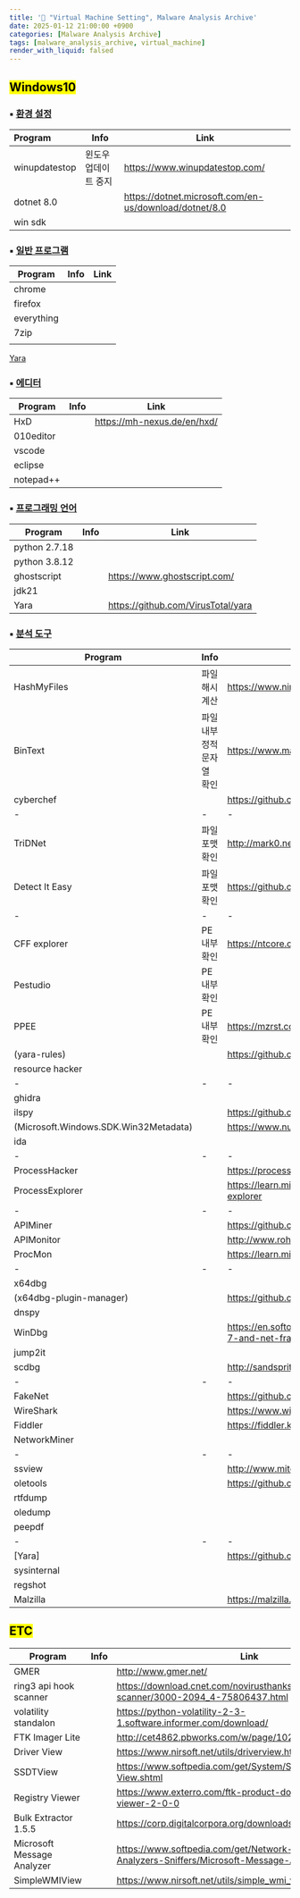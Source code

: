 ```yaml
---
title: '📑 "Virtual Machine Setting", Malware Analysis Archive'
date: 2025-01-12 21:00:00 +0900
categories: [Malware Analysis Archive]
tags: [malware_analysis_archive, virtual_machine]
render_with_liquid: falsed
---
```


## <mark> Windows10</mark> 

### ▪ <u>환경 설정</u>

| Program       | Info                 | Link                                                   |
| :------------ | -------------------- | ------------------------------------------------------ |
| winupdatestop | 윈도우 업데이트 중지 | https://www.winupdatestop.com/                         |
| dotnet 8.0    |                      | https://dotnet.microsoft.com/en-us/download/dotnet/8.0 |
| win sdk       |                      |                                                        |



### ▪ <u>일반 프로그램</u>

| Program    | Info | Link |
| ---------- | ---- | ---- |
| chrome     |      |      |
| firefox    |      |      |
| everything |      |      |
| 7zip       |      |      |
|            |      |      |

[Yara](https://github.com/VirusTotal/yara)



### ▪ <u>에디터</u>

| Program   | Info | Link                        |
| --------- | ---- | --------------------------- |
| HxD       |      | https://mh-nexus.de/en/hxd/ |
| 010editor |      |                             |
| vscode    |      |                             |
| eclipse   |      |                             |
| notepad++ |      |                             |



### ▪ <u>프로그래밍 언어</u>

| Program       | Info | Link                               |
| ------------- | ---- | ---------------------------------- |
| python 2.7.18 |      |                                    |
| python 3.8.12 |      |                                    |
| ghostscript   |      | https://www.ghostscript.com/       |
| jdk21         |      |                                    |
| Yara          |      | https://github.com/VirusTotal/yara |



### ▪ <u>분석 도구</u>

| Program                               | Info                       | Link                                                         |
| ------------------------------------- | -------------------------- | ------------------------------------------------------------ |
| HashMyFiles                           | 파일 해시 계산             | https://www.nirsoft.net/utils/hash_my_files.html#google_vignette |
| BinText                               | 파일 내부 정적 문자열 확인 | https://www.majorgeeks.com/files/details/bintext.html        |
| cyberchef                             |                            | https://github.com/gchq/CyberChef                            |
| -                                     | -                          | -                                                            |
| TriDNet                               | 파일 포맷 확인             | http://mark0.net/soft-tridnet-e.html                         |
| Detect It Easy                        | 파일 포맷 확인             | https://github.com/horsicq/DIE-engine/releases               |
| -                                     | -                          | -                                                            |
| CFF explorer                          | PE 내부 확인               | https://ntcore.com/explorer-suite/                           |
| Pestudio                              | PE 내부 확인               |                                                              |
| PPEE                                  | PE 내부 확인               | https://mzrst.com/                                           |
| (yara-rules)                          |                            | https://github.com/Yara-Rules/rules/                         |
| resource hacker                       |                            |                                                              |
| -                                     | -                          | -                                                            |
| ghidra                                |                            |                                                              |
| ilspy                                 |                            | https://github.com/icsharpcode/ILSpy/releases                |
| (Microsoft.Windows.SDK.Win32Metadata) |                            | https://www.nuget.org/packages/Microsoft.Windows.SDK.Win32Metadata/ |
| ida                                   |                            |                                                              |
| -                                     | -                          | -                                                            |
| ProcessHacker                         |                            | https://processhacker.sourceforge.io/downloads.php           |
| ProcessExplorer                       |                            | https://learn.microsoft.com/ko-kr/sysinternals/downloads/process-explorer |
| -                                     | -                          | -                                                            |
| APIMiner                              |                            | https://github.com/poona/APIMiner                            |
| APIMonitor                            |                            | http://www.rohitab.com/apimonitor                            |
| ProcMon                               |                            | https://learn.microsoft.com/ko-kr/sysinternals/downloads/procmon |
| -                                     | -                          | -                                                            |
| x64dbg                                |                            |                                                              |
| (x64dbg-plugin-manager)               |                            | https://github.com/horsicq/x64dbg-Plugin-Manager             |
| dnspy                                 |                            |                                                              |
| WinDbg                                |                            | https://en.softonic.com/download/microsoft-windows-sdk-for-windows-7-and-net-framework-4/windows/post-download |
| jump2it                               |                            |                                                              |
| scdbg                                 |                            | http://sandsprite.com/blogs/index.php?uid=7&pid=152          |
| -                                     | -                          | -                                                            |
| FakeNet                               |                            | https://github.com/mandiant/flare-fakenet-ng                 |
| WireShark                             |                            | https://www.wireshark.org/download/win32/                    |
| Fiddler                               |                            | https://fiddler.kr.uptodown.com/windows/download             |
| NetworkMiner                          |                            |                                                              |
| -                                     | -                          | -                                                            |
| ssview                                |                            | http://www.mitec.cz/ssv.html                                 |
| oletools                              |                            | https://github.com/decalage2/oletools                        |
| rtfdump                               |                            |                                                              |
| oledump                               |                            |                                                              |
| peepdf                                |                            |                                                              |
| -                                     | -                          | -                                                            |
| [Yara]                                |                            | https://github.com/VirusTotal/yara                           |
| sysinternal                           |                            |                                                              |
| regshot                               |                            |                                                              |
| Malzilla                              |                            | https://malzilla.org/downloads.html                          |



## <mark>ETC</mark> 

| Program                    | Info | Link                                                         |
| -------------------------- | ---- | ------------------------------------------------------------ |
| GMER                       |      | http://www.gmer.net/                                         |
| ring3 api hook scanner     |      | https://download.cnet.com/novirusthanks-ring3-api-hook-scanner/3000-2094_4-75806437.html |
| volatility standalon       |      | https://python-volatility-2-3-1.software.informer.com/download/ |
| FTK Imager Lite            |      | http://cet4862.pbworks.com/w/page/102548419/FTK_Imager       |
| Driver View                |      | https://www.nirsoft.net/utils/driverview.html                |
| SSDTView                   |      | https://www.softpedia.com/get/System/System-Info/SSDT-View.shtml |
| Registry Viewer            |      | https://www.exterro.com/ftk-product-downloads/registry-viewer-2-0-0 |
| Bulk Extractor 1.5.5       |      | https://corp.digitalcorpora.org/downloads/bulk_extractor/    |
| Microsoft Message Analyzer |      | https://www.softpedia.com/get/Network-Tools/Protocol-Analyzers-Sniffers/Microsoft-Message-Analyzer.shtml |
| SimpleWMIView              |      | https://www.nirsoft.net/utils/simple_wmi_view.html           |
